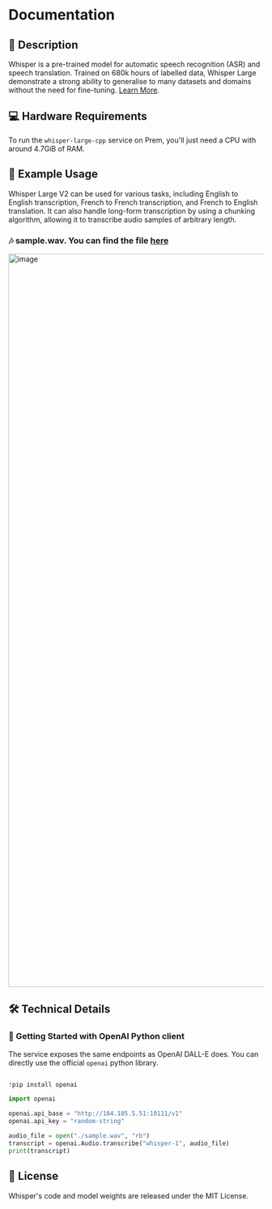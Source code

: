 # Documentation

## 📌 Description

Whisper is a pre-trained model for automatic speech recognition (ASR) and speech translation. Trained on 680k hours of labelled data, Whisper Large demonstrate a strong ability to generalise to many datasets and domains without the need for fine-tuning. <a href='https://huggingface.co/openai/whisper-large-v2' target='_blank'>Learn More</a>.

## 💻 Hardware Requirements

To run the `whisper-large-cpp` service on Prem, you'll just need a CPU with around 4.7GiB of RAM.

## 📒 Example Usage

Whisper Large V2 can be used for various tasks, including English to English transcription, French to French transcription, and French to English translation. It can also handle long-form transcription by using a chunking algorithm, allowing it to transcribe audio samples of arbitrary length.

### 🎶 sample.wav. You can find the file [here](https://github.com/premAI-io/prem-registry/blob/main/audio-to-text-whisper-tiny/sample.wav)

<img width="1449" alt="image" src="https://github.com/premAI-io/prem-registry/assets/29598954/4b879d6b-4404-47ae-b3c9-f2f5fd38ec0e">

## 🛠️ Technical Details

### 🚀 Getting Started with OpenAI Python client

The service exposes the same endpoints as OpenAI DALL-E does. You can directly use the official `openai` python library.

```python

!pip install openai

import openai

openai.api_base = "http://184.105.5.51:10111/v1"
openai.api_key = "random-string"

audio_file = open("./sample.wav", "rb")
transcript = openai.Audio.transcribe("whisper-1", audio_file)
print(transcript)

```

## 📜 License

Whisper's code and model weights are released under the MIT License.
